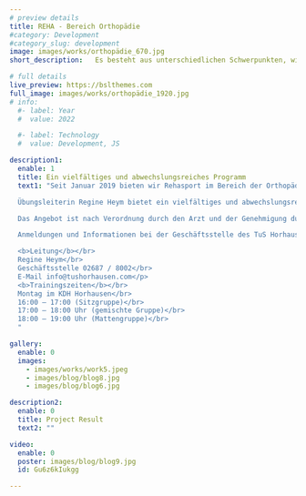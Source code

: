 ```yaml
---
# preview details
title: REHA - Bereich Orthopädie
#category: Development
#category_slug: development
image: images/works/orthopädie_670.jpg
short_description:   Es besteht aus unterschiedlichen Schwerpunkten, wie Mobilisations-, Kraft- und Dehnübungen, um die Körperwahrnehmung zu schulen.

# full details
live_preview: https://bslthemes.com
full_image: images/works/orthopädie_1920.jpg
# info:
  #- label: Year
  #  value: 2022

  #- label: Technology
  #  value: Development, JS

description1:
  enable: 1
  title: Ein vielfältiges und abwechslungsreiches Programm
  text1: "Seit Januar 2019 bieten wir Rehasport im Bereich der Orthopädie an. Es bestehen derzeit 3 Gruppen, zwei Gruppen davon absolvieren ein anspruchsvolleres Programm, bei dem auch Bodenübungen auf der Matte gemacht werden, eine Gruppe absolviert ihre Übungen auch teilweise im Sitzen (Stuhl).</p>

  Übungsleiterin Regine Heym bietet ein vielfältiges und abwechslungsreiches Programm an. Es besteht aus unterschiedlichen Elementen und Schwerpunkten, wie z. B. Mobilisations-, Kraft- und Dehnübungen, um die Körperwahrnehmung zu schulen und damit Schon- und Fehlhaltungen bewusst zu machen. Ergänzt wird das Programm durch Übungen für die geistige Fitness, in denen Denken und Bewegung kombiniert werden, Entspannungseinheiten und kleinen Spielen in der Gruppe. Teilnehmer können in einer vertrauensvollen Gruppenatmosphäre entsprechend ihrer jeweiligen körperlichen Möglichkeit trainieren.</p>

  Das Angebot ist nach Verordnung durch den Arzt und der Genehmigung durch die jeweilige Krankenkasse für die Teilnehmer kostenlos und umfasst 50 Stunden, die innerhalb von 18 Monaten wahrgenommen werden können.</p>  

  Anmeldungen und Informationen bei der Geschäftsstelle des TuS Horhausen 04 e.V., Kirchstraße 1, 56593 Horhausen, Doris Lehnard Tel 02687 / 8002, E-Mail info@tushorhausen.com</p>

  <b>Leitung</b></br>
  Regine Heym</br>
  Geschäftsstelle 02687 / 8002</br>
  E-Mail info@tushorhausen.com</p>
  <b>Trainingszeiten</b></br>
  Montag im KDH Horhausen</br>
  16:00 – 17:00 (Sitzgruppe)</br>
  17:00 – 18:00 Uhr (gemischte Gruppe)</br>
  18:00 – 19:00 Uhr (Mattengruppe)</br>
  "

gallery:
  enable: 0
  images:
    - images/works/work5.jpeg
    - images/blog/blog8.jpg
    - images/blog/blog6.jpg

description2:
  enable: 0
  title: Project Result
  text2: ""

video:
  enable: 0
  poster: images/blog/blog9.jpg
  id: Gu6z6kIukgg

---
```

